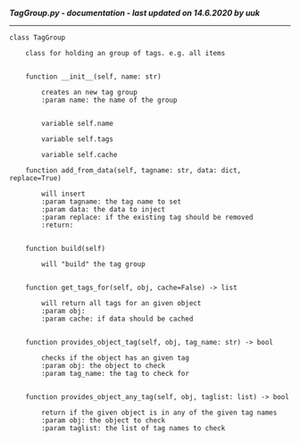 ***TagGroup.py - documentation - last updated on 14.6.2020 by uuk***
___

    class TagGroup
        
        class for holding an group of tags. e.g. all items


        function __init__(self, name: str)
            
            creates an new tag group
            :param name: the name of the group


            variable self.name

            variable self.tags

            variable self.cache

        function add_from_data(self, tagname: str, data: dict, replace=True)
            
            will insert
            :param tagname: the tag name to set
            :param data: the data to inject
            :param replace: if the existing tag should be removed
            :return:


        function build(self)
            
            will "build" the tag group


        function get_tags_for(self, obj, cache=False) -> list
            
            will return all tags for an given object
            :param obj:
            :param cache: if data should be cached


        function provides_object_tag(self, obj, tag_name: str) -> bool
            
            checks if the object has an given tag
            :param obj: the object to check
            :param tag_name: the tag to check for


        function provides_object_any_tag(self, obj, taglist: list) -> bool
            
            return if the given object is in any of the given tag names
            :param obj: the object to check
            :param taglist: the list of tag names to check
